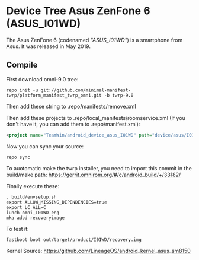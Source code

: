 # Device Tree Asus ZenFone 6 (ASUS_I01WD)

The Asus ZenFone 6 (codenamed _"ASUS_I01WD"_) is a smartphone from Asus.
It was released in May 2019.

## Compile

First download omni-9.0 tree:

```
repo init -u git://github.com/minimal-manifest-twrp/platform_manifest_twrp_omni.git -b twrp-9.0
```
Then add these string to .repo/manifests/remove.xml


Then add these projects to .repo/local_manifests/roomservice.xml (If you don't have it, you can add them to .repo/manifest.xml): 

```xml
<project name="TeamWin/android_device_asus_I01WD" path="device/asus/I01WD" remote="github" revision="android-9.0"
```

Now you can sync your source:

```
repo sync
```

To auotomatic make the twrp installer, you need to import this commit in the build/make path: https://gerrit.omnirom.org/#/c/android_build/+/33182/

Finally execute these:

```
. build/envsetup.sh
export ALLOW_MISSING_DEPENDENCIES=true
export LC_ALL=C
lunch omni_I01WD-eng
mka adbd recoveryimage
```

To test it:

```
fastboot boot out/target/product/I01WD/recovery.img
```

Kernel Source: https://github.com/LineageOS/android_kernel_asus_sm8150
